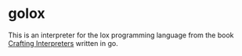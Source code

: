 # golox
This is an interpreter for the lox programming language from the book [Crafting Interpreters](https://craftinginterpreters.com) written in go.
